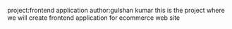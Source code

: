 project:frontend application
author:gulshan kumar
this is the project where we will create frontend application for ecommerce web site
